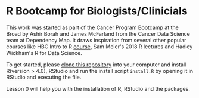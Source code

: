# R Bootcamp for Biologists/Clinicials

This work was started as part of the Cancer Program Bootcamp at the Broad by Ashir Borah and James McFarland from the Cancer Data Science team at Dependency Map. It draws inspiration from several other popular courses like HBC Intro to R [course](https://hbctraining.github.io/Intro-to-R/schedules/1.5-day.html), Sam Meier's 2018 R lectures and Hadley Wickham's R for Data Science.

To get started, please [clone this repository](https://docs.github.com/en/repositories/creating-and-managing-repositories/cloning-a-repository) into your computer and install R(version > 4.0), RStudio and run the install script `install.R` by opening it in RStudio and executing the file.

Lesson 0 will help you with the installation of R, RStudio and the packages.